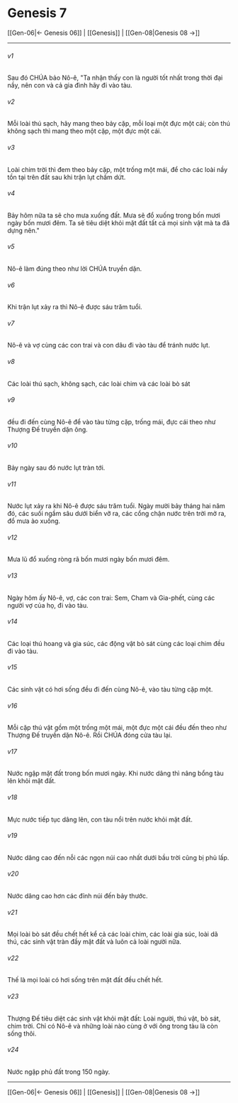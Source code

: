 # Genesis 7

[[Gen-06|← Genesis 06]] | [[Genesis]] | [[Gen-08|Genesis 08 →]]
***



###### v1 
Sau đó CHÚA bảo Nô-ê, "Ta nhận thấy con là người tốt nhất trong thời đại nầy, nên con và cả gia đình hãy đi vào tàu. 

###### v2 
Mỗi loài thú sạch, hãy mang theo bảy cặp, mỗi loại một đực một cái; còn thú không sạch thì mang theo một cặp, một đực một cái. 

###### v3 
Loài chim trời thì đem theo bảy cặp, một trống một mái, để cho các loài nầy tồn tại trên đất sau khi trận lụt chấm dứt. 

###### v4 
Bảy hôm nữa ta sẽ cho mưa xuống đất. Mưa sẽ đổ xuống trong bốn mươi ngày bốn mươi đêm. Ta sẽ tiêu diệt khỏi mặt đất tất cả mọi sinh vật mà ta đã dựng nên." 

###### v5 
Nô-ê làm đúng theo như lời CHÚA truyền dặn. 

###### v6 
Khi trận lụt xảy ra thì Nô-ê được sáu trăm tuổi. 

###### v7 
Nô-ê và vợ cùng các con trai và con dâu đi vào tàu để tránh nước lụt. 

###### v8 
Các loài thú sạch, không sạch, các loài chim và các loài bò sát 

###### v9 
đều đi đến cùng Nô-ê để vào tàu từng cặp, trống mái, đực cái theo như Thượng Đế truyền dặn ông. 

###### v10 
Bảy ngày sau đó nước lụt tràn tới. 

###### v11 
Nước lụt xảy ra khi Nô-ê được sáu trăm tuổi. Ngày mười bảy tháng hai năm đó, các suối ngầm sâu dưới biển vỡ ra, các cổng chận nước trên trời mở ra, đổ mưa ào xuống. 

###### v12 
Mưa lũ đổ xuống ròng rã bốn mươi ngày bốn mươi đêm. 

###### v13 
Ngày hôm ấy Nô-ê, vợ, các con trai: Sem, Cham và Gia-phết, cùng các người vợ của họ, đi vào tàu. 

###### v14 
Các loại thú hoang và gia súc, các động vật bò sát cùng các loại chim đều đi vào tàu. 

###### v15 
Các sinh vật có hơi sống đều đi đến cùng Nô-ê, vào tàu từng cặp một. 

###### v16 
Mỗi cặp thú vật gồm một trống một mái, một đực một cái đều đến theo như Thượng Đế truyền dặn Nô-ê. Rồi CHÚA đóng cửa tàu lại. 

###### v17 
Nước ngập mặt đất trong bốn mươi ngày. Khi nước dâng thì nâng bổng tàu lên khỏi mặt đất. 

###### v18 
Mực nước tiếp tục dâng lên, con tàu nổi trên nước khỏi mặt đất. 

###### v19 
Nước dâng cao đến nỗi các ngọn núi cao nhất dưới bầu trời cũng bị phủ lấp. 

###### v20 
Nước dâng cao hơn các đỉnh núi đến bảy thước. 

###### v21 
Mọi loài bò sát đều chết hết kể cả các loài chim, các loài gia súc, loài dã thú, các sinh vật tràn đầy mặt đất và luôn cả loài người nữa. 

###### v22 
Thế là mọi loài có hơi sống trên mặt đất đều chết hết. 

###### v23 
Thượng Đế tiêu diệt các sinh vật khỏi mặt đất: Loài người, thú vật, bò sát, chim trời. Chỉ có Nô-ê và những loài nào cùng ở với ông trong tàu là còn sống thôi. 

###### v24 
Nước ngập phủ đất trong 150 ngày.

***
[[Gen-06|← Genesis 06]] | [[Genesis]] | [[Gen-08|Genesis 08 →]]
